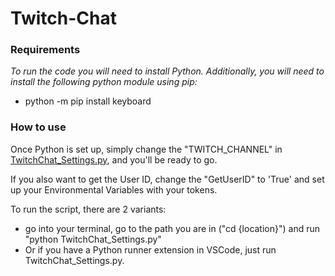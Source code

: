 # Twitch-Chat

### Requirements

*To run the code you will need to install Python.*
*Additionally, you will need to install the following python module using pip:* 

* python -m pip install keyboard


### How to use

Once Python is set up, simply change the "TWITCH_CHANNEL" in [TwitchChat_Settings.py](TwitchChat_Settings.py), and you'll be ready to go.

If you also want to get the User ID, change the "GetUserID" to 'True' and set up your Environmental Variables with your tokens.


To run the script, there are 2 variants:
* go into your terminal, go to the path you are in ("cd {location}") and run "python TwitchChat_Settings.py"
* Or if you have a Python runner extension in VSCode, just run TwitchChat_Settings.py.